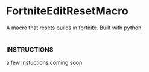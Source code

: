 # FortniteEditResetMacro
A macro that resets builds in fortnite. Built with python.
<br><br><h3>INSTRUCTIONS</h3>
a few instuctions coming soon

